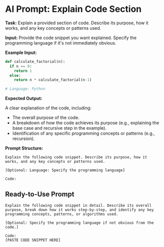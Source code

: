 # AI Prompt: Explain Code Section

**Task:** Explain a provided section of code. Describe its purpose, how it works, and any key concepts or patterns used.

**Input:** Provide the code snippet you want explained. Specify the programming language if it's not immediately obvious.

**Example Input:**

```python
def calculate_factorial(n):
  if n == 0:
    return 1
  else:
    return n * calculate_factorial(n-1)

# Language: Python
```

**Expected Output:**

A clear explanation of the code, including:
*   The overall purpose of the code.
*   A breakdown of how the code achieves its purpose (e.g., explaining the base case and recursive step in the example).
*   Identification of any specific programming concepts or patterns (e.g., recursion).

**Prompt Structure:**

```
Explain the following code snippet. Describe its purpose, how it works, and any key concepts or patterns used.

[Optional: Language: Specify the programming language]

Code:
```

## Ready-to-Use Prompt

```
Explain the following code snippet in detail. Describe its overall purpose, break down how it works step-by-step, and identify any key programming concepts, patterns, or algorithms used.

[Optional: Specify the programming language if not obvious from the code.]

Code:
[PASTE CODE SNIPPET HERE]
